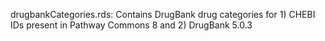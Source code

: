 drugbankCategories.rds: Contains DrugBank drug categories for 1) CHEBI IDs present in Pathway Commons 8 and 2) DrugBank 5.0.3
